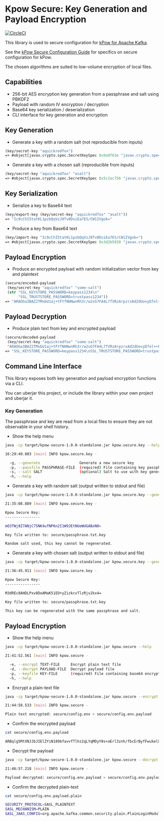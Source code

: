 # Kpow Secure: Key Generation and Payload Encryption

[![CircleCI](https://circleci.com/gh/operatr-io/kpow-secure.svg?style=svg&circle-token=6e95b380dbe34c368a074c2c061053cebaa1a29d)](https://circleci.com/gh/operatr-io/kpow-secure)

This library is used to secure configuration for [kPow for Apache Kafka](https://kpow.io).

See the [kPow Secure Configuration Guide](https://kpow.io) for specifics on secure configuration for kPow.

The chosen algorithms are suited to low-volume encryption of local files.

## Capabilities

 * 256-bit AES encryption key generation from a passphrase and salt using PBKDF2
 * Payload with random IV encryption / decryption
 * Base64 key serialization / deserialization
 * CLI interface for key generation and encryption

## Key Generation

* Generate a key with a random salt (not reproducible from inputs)

```clojure
(key/secret-key "aquickredfox")
=> #object[javax.crypto.spec.SecretKeySpec 0x9a9f63e "javax.crypto.spec.SecretKeySpec@15b1a"]
```

* Generate a key with a chosen salt (reproducible from inputs)

```clojure
(key/secret-key "aquickredfox" "asalt")
=> #object[javax.crypto.spec.SecretKeySpec 0x5c2ac756 "javax.crypto.spec.SecretKeySpec@fffe96a4"]
```

## Key Serialization

* Serialize a key to Base64 text

```clojure
(key/export-key (key/secret-key "aquickredfox" "asalt"))
=> "Ic9cChI5tatKL1pzbQqVzJ0Tv0DsiEa7ES/CW1IVgok="
```

* Produce a key from Base64 text

```clojure
(key/import-key "Ic9cChI5tatKL1pzbQqVzJ0Tv0DsiEa7ES/CW1IVgok=")
=> #object[javax.crypto.spec.SecretKeySpec 0x3d2b5928 "javax.crypto.spec.SecretKeySpec@fffe96a4"]
```

## Payload Encryption

* Produce an encrypted payload with random initialization vector from key and plaintext

```clojure
(secure/encoded-payload
 (key/secret-key "aquickredfox" "some-salt")
 (str "SSL_KEYSTORE_PASSWORD=keypass1234\n"
      "SSL_TRUSTSTORE_PASSWORD=trustpass1234"))
=> "ARAOGa3BAZ2TMxbU1aj+tFYfNHNwnRh3r/w2sG7FA4L7fVRzArpzrxAd2dUovyDfel++FHgW1IFrinZddTo+KiYFYm2rsn+ul65eQ1L5t9MsBq3LpuGjoFDSxkYFZweo/w0="
```

## Payload Decryption

* Produce plain text from key and encrypted payload

```clojure
(secure/decoded-payload
 (key/secret-key "aquickredfox" "some-salt")
 "ARAOGa3BAZ2TMxbU1aj+tFYfNHNwnRh3r/w2sG7FA4L7fVRzArpzrxAd2dUovyDfel++FHgW1IFrinZddTo+KiYFYm2rsn+ul65eQ1L5t9MsBq3LpuGjoFDSxkYFZweo/w0=")
=> "SSL_KEYSTORE_PASSWORD=keypass1234\nSSL_TRUSTSTORE_PASSWORD=trustpass1234"
```

## Command Line Interface

This library exposes both key generation and payload encryption functions via a CLI.

You can uberjar this project, or include the library within your own project and uberjar it.

### Key Generation

The passphrase and key are read from a local files to ensure they are not observable in your shell history.

* Show the help menu

```bash
java -cp target/kpow-secure-1.0.0-standalone.jar kpow.secure.key --help
```

```bash
16:29:49.803 [main] INFO kpow.secure.key -

  -g, --generate                  Generate a new secure key
  -p, --passfile PASSPHRASE-FILE  (required) File containing key passphrase
  -s, --salt SALT                 (optional) Salt to use with key generation, random if none provided
  -h, --help
```

* Generate a key with random salt (output written to stdout and file)

```bash
java -cp target/kpow-secure-1.0.0-standalone.jar kpow.secure.key --generate --passfile secure/passphrase.txt
```

```bash
21:35:08.889 [main] INFO kpow.secure.key -

Kpow Secure Key:
----------------

mO3TWj8Z7ANjC75NK4ufNP6n2I1W9JEtNUeWUGABxN0=

Key file written to: secure/passphrase.txt.key

Random salt used, this key cannot be regenerated.
```

* Generate a key with chosen salt (output written to stdout and file)

```bash
java -cp target/kpow-secure-1.0.0-standalone.jar kpow.secure.key --generate --passfile secure/passphrase.txt --salt abcdef
```

```bash
21:36:45.911 [main] INFO kpow.secure.key -

Kpow Secure Key:
----------------

M3dREc8AHDLPxv8DoAMaK51EO+yZizkcvTlzRjv2kx4=

Key file written to: secure/passphrase.txt.key

This key can be regenerated with the same passphrase and salt.
```

## Payload Encryption

* Show the help menu

```bash
java -cp target/kpow-secure-1.0.0-standalone.jar kpow.secure --help
```

```bash
21:41:52.561 [main] INFO kpow.secure -

  -e, --encrypt TEXT-FILE     Encrypt plain text file
  -d, --decrypt PAYLOAD-FILE  Decrypt payload file
  -p, --keyfile KEY-FILE      (required) File containing base64 encryption key
  -h, --help
```

* Encrypt a plain-text file

```bash
java -cp target/kpow-secure-1.0.0-standalone.jar kpow.secure --encrypt secure/config.env --keyfile secure/passphrase.txt.key
```

```bash
21:44:58.533 [main] INFO kpow.secure -

Plain text encrypted: secure/config.env > secure/config.env.payload
```

* Confirm the encrypted payload

```bash
cat secure/config.env.payload
```

```bash
ARBqlg5MtXNJJbJIElZYiN189bfavvfTlhz2qLYqMDyY0s+aErl3znh/fbcErByfFwukelX1ooHvwWD7MzE6KkIRsfHaOOOL6fozzDJsc3fJlVmnLs25o3LBuu+7OFpxNIcKg3zu6FUvZ992z75Sj8xjtJtNcEAdoJJEBQWQYu0AbX3GoJE7ALrPr45vg8LHA3Iy+pgj5qHAqNCABza0rjrNsUa3l0DgM0SwC83LwLEW7a4ldAtXNxlwk4UYkLIP1e+ipVtVz58dllWZS7WS87oj%
```

* Decrypt the payload

```bash
java -cp target/kpow-secure-1.0.0-standalone.jar kpow.secure --decrypt secure/config.env.payload --keyfile secure/passphrase.txt.key
```

```bash
21:46:57.218 [main] INFO kpow.secure -

Payload decrypted: secure/config.env.payload > secure/config.env.payload.plain
```

* Confirm the decrypted plain-text

```bash
cat secure/config.env.payload.plain
```

```bash
SECURITY_PROTOCOL=SASL_PLAINTEXT
SASL_MECHANISM=PLAIN
SASL_JAAS_CONFIG=org.apache.kafka.common.security.plain.PlainLoginModule required username="kpow" password="kpow-secret";
```
